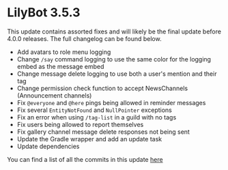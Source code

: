 # LilyBot 3.5.3

This update contains assorted fixes and will likely be the final update before 4.0.0 releases.
The full changelog can be found below.

* Add avatars to role menu logging
* Change `/say` command logging to use the same color for the logging embed as the message embed
* Change message delete logging to use both a user's mention and their tag
* Change permission check function to accept NewsChannels (Announcement channels)
* Fix `@everyone` and `@here` pings being allowed in reminder messages
* Fix several `EntityNotFound` and `NullPointer` exceptions
* Fix an error when using `/tag-list` in a guild with no tags
* Fix users being allowed to report themselves
* Fix gallery channel message delete responses not being sent
* Update the Gradle wrapper and add an update task
* Update dependencies

You can find a list of all the commits in this update [here](https://github.com/hyacinthbots/LilyBot/compare/v3.5.2...v3.5.3)

